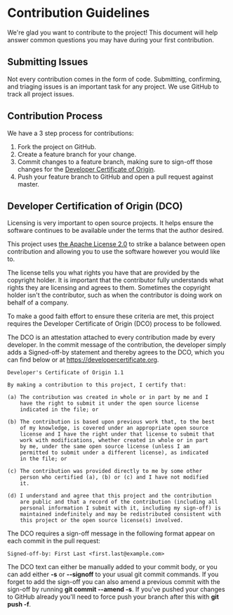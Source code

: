 # Contribution Guidelines

We're glad you want to contribute to the project! This document will help
answer common questions you may have during your first contribution.

## Submitting Issues

Not every contribution comes in the form of code. Submitting, confirming, and
triaging issues is an important task for any project. We use GitHub to track
all project issues.

## Contribution Process

We have a 3 step process for contributions:

1. Fork the project on GitHub.
2. Create a feature branch for your change.
3. Commit changes to a feature branch, making sure to sign-off those changes for
   the [Developer Certificate of Origin](#developer-certification-of-origin-dco).
4. Push your feature branch to GitHub and open a pull request against master.

## Developer Certification of Origin (DCO)

Licensing is very important to open source projects. It helps ensure the
software continues to be available under the terms that the author desired.

This project uses [the Apache License 2.0](LICENSE) to strike a balance between
open contribution and allowing you to use the software however you would like to.

The license tells you what rights you have that are provided by the copyright
holder. It is important that the contributor fully understands what rights they
are licensing and agrees to them. Sometimes the copyright holder isn't the
contributor, such as when the contributor is doing work on behalf of a company.

To make a good faith effort to ensure these criteria are met, this project
requires the Developer Certificate of Origin (DCO) process to be followed.

The DCO is an attestation attached to every contribution made by every developer.
In the commit message of the contribution, the developer simply adds a
Signed-off-by statement and thereby agrees to the DCO, which you can find below
or at <https://developercertificate.org>.

```text
Developer's Certificate of Origin 1.1

By making a contribution to this project, I certify that:

(a) The contribution was created in whole or in part by me and I
    have the right to submit it under the open source license
    indicated in the file; or

(b) The contribution is based upon previous work that, to the best
    of my knowledge, is covered under an appropriate open source
    license and I have the right under that license to submit that
    work with modifications, whether created in whole or in part
    by me, under the same open source license (unless I am
    permitted to submit under a different license), as indicated
    in the file; or

(c) The contribution was provided directly to me by some other
    person who certified (a), (b) or (c) and I have not modified
    it.

(d) I understand and agree that this project and the contribution
    are public and that a record of the contribution (including all
    personal information I submit with it, including my sign-off) is
    maintained indefinitely and may be redistributed consistent with
    this project or the open source license(s) involved.
```

The DCO requires a sign-off message in the following format appear on each
commit in the pull request:

```text
Signed-off-by: First Last <first.last@example.com>
```

The DCO text can either be manually added to your commit body, or you can add
either **-s** or **--signoff** to your usual git commit commands. If you forget
to add the sign-off you can also amend a previous commit with the sign-off by
running **git commit --amend -s**. If you've pushed your changes to GitHub
already you'll need to force push your branch after this with **git push -f**.
